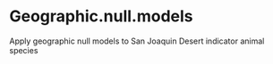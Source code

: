 # Geographic.null.models
Apply geographic null models to San Joaquin Desert indicator animal species
